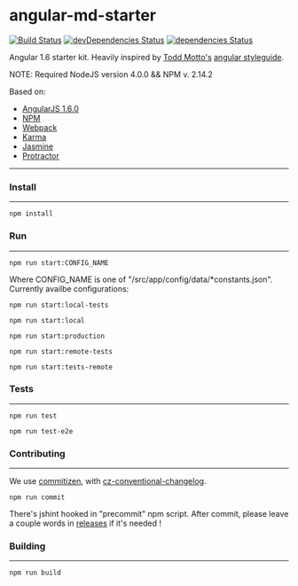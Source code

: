 # angular-md-starter

[![Build Status](https://travis-ci.org/mdopieralski/angular-md-starter.svg?branch=master)](https://travis-ci.org/mdopieralski/angular-md-starter)
[![devDependencies Status](https://david-dm.org/mdopieralski/angular-md-starter/dev-status.svg)](https://david-dm.org/mdopieralski/angular-md-starter?type=dev)
[![dependencies Status](https://david-dm.org/mdopieralski/angular-md-starter/status.svg)](https://david-dm.org/mdopieralski/angular-md-starter)

Angular 1.6 starter kit. 
Heavily inspired by [Todd Motto's](https://toddmotto.com/) [angular styleguide](https://github.com/toddmotto/angular-styleguide).

NOTE: Required NodeJS version 4.0.0 && NPM v. 2.14.2

Based on: 

- [AngularJS 1.6.0](https://code.angularjs.org/1.6.0/docs/api)
- [NPM](https://docs.npmjs.com/)
- [Webpack](http://webpack.github.io/docs/)
- [Karma](https://karma-runner.github.io)
- [Jasmine](https://jasmine.github.io/)
- [Protractor](http://www.protractortest.org/#/)

-------------

### Install
-------------
`npm install`

### Run
-------------
`npm run start:CONFIG_NAME`

Where CONFIG_NAME is one of "/src/app/config/data/*constants.json". 
Currently availbe configurations:

`npm run start:local-tests`

`npm run start:local`

`npm run start:production`

`npm run start:remote-tests`

`npm run start:tests-remote`


### Tests
-------------
`npm run test`

`npm run test-e2e`

### Contributing
-------------
We use [commitizen](https://github.com/commitizen/cz-cli/), with [cz-conventional-changelog](https://github.com/commitizen/cz-conventional-changelog).

`npm run commit`

There's jshint hooked in "precommit" npm script. After commit, please leave a couple words in [releases](https://github.com/Airnauts/nowness-frontend/releases) if it's needed !

### Building
-------------------
`npm run build`
